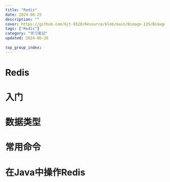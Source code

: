 ```yaml
---
title: "Redis"
date: 2024-06-25
description: ""
cover: https://github.com/Gjt-9520/Resource/blob/main/Bimage-135/Bimage54.jpg?raw=true
tags: ["Redis"]
category: "学习笔记"
updated: 2024-06-26
  
top_group_index: 
---
```


# Redis

# 入门

# 数据类型

# 常用命令

# 在Java中操作Redis